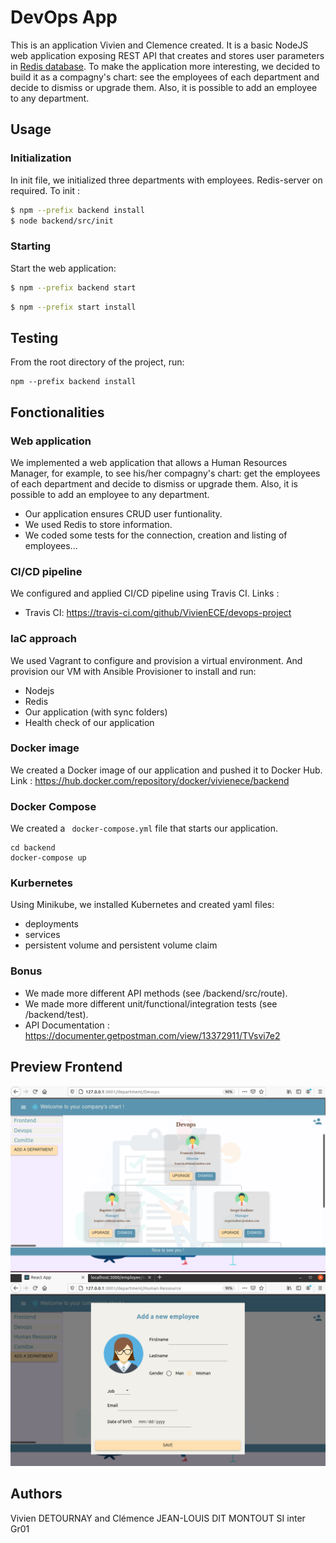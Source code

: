 # DevOps App

This is an application Vivien and Clemence created. It is a basic NodeJS web application exposing REST API that creates and stores user parameters in [Redis database](https://redis.io/). To make the application more interesting, we decided to build it as a compagny's chart: see the employees of each department and decide to dismiss or upgrade them. Also, it is possible to add an employee to any department.

## Usage

### Initialization

In init file, we initialized three departments with employees. 
Redis-server on required.
To init :
```bash
$ npm --prefix backend install 
$ node backend/src/init
```

### Starting

Start the web application:

```bash
$ npm --prefix backend start  
```
```bash
$ npm --prefix start install 
```
## Testing

From the root directory of the project, run:

```
npm --prefix backend install 
```

## Fonctionalities

### Web application

We implemented a web application that allows a Human Resources Manager, for example, to see his/her compagny's chart: get the employees of each department and decide to dismiss or upgrade them. Also, it is possible to add an employee to any department. 

* Our application ensures CRUD user funtionality. 
* We used Redis to store information. 
* We coded some tests for the connection, creation and listing of employees...

### CI/CD pipeline

We configured and applied CI/CD pipeline using Travis CI. Links : 
* Travis CI: https://travis-ci.com/github/VivienECE/devops-project

### IaC approach

We used Vagrant to configure and provision a virtual environment. And provision our VM with Ansible Provisioner to install and run:
* Nodejs
* Redis
* Our application (with sync folders)
* Health check of our application

### Docker image

We created a Docker image of our application and pushed it to Docker Hub. Link : https://hub.docker.com/repository/docker/vivienece/backend

### Docker Compose

We created a ``` docker-compose.yml``` file that starts our application.
```
cd backend
docker-compose up
```

### Kurbernetes

Using Minikube, we installed Kubernetes and created yaml files:
* deployments
* services
* persistent volume and persistent volume claim


### Bonus

* We made more different API methods (see /backend/src/route).
* We made more different unit/functional/integration tests (see /backend/test).
* API Documentation : https://documenter.getpostman.com/view/13372911/TVsvi7e2

## Preview Frontend

![](img/img1.png)
![](img/img2.png)

## Authors

Vivien DETOURNAY and Clémence JEAN-LOUIS DIT MONTOUT
SI inter Gr01

